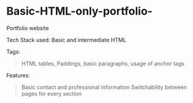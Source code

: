 # Basic-HTML-only-portfolio-
Portfolio website

Tech Stack used: 
Basic and intermediate HTML 

Tags:
>HTML tables,
>Paddings,
>basic paragraphs,
>usage of anchor tags

Features:
> Basic contact and professional information 
> Switchability between pages for every section  
